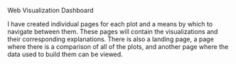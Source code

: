 Web Visualization Dashboard

I have created individual pages for each plot and a means by which to navigate between them. These pages will contain the visualizations and their corresponding explanations. There is also a landing page, a page where there is a comparison of all of the plots, and another page where the data used to build them can be viewed.
